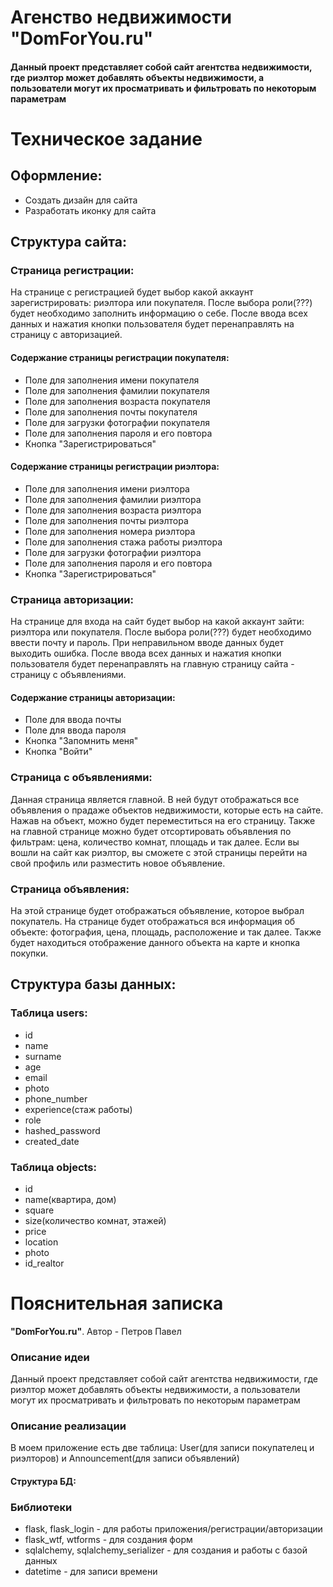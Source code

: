 # Агенство недвижимости **"DomForYou.ru"**
#### Данный проект представляет собой cайт агентства недвижимости, где риэлтор может добавлять объекты недвижимости, а пользователи могут их просматривать и фильтровать по некоторым параметрам
# **Техническое задание**
## Оформление:
* Создать дизайн для сайта
* Разработать иконку для сайта
## Структура сайта:
### Страница регистрации:
На странице с регистрацией будет выбор какой аккаунт зарегистрировать: риэлтора или покупателя. После выбора роли(???) будет необходимо заполнить информацию о себе. После ввода всех данных и нажатия кнопки пользователя будет перенаправлять на страницу с авторизацией. 

#### Содержание страницы регистрации покупателя:
* Поле для заполнения имени покупателя
* Поле для заполнения фамилии покупателя
* Поле для заполнения возраста покупателя
* Поле для заполнения почты покупателя
* Поле для загрузки фотографии покупателя
* Поле для заполнения пароля и его повтора
* Кнопка "Зарегистрироваться"
#### Содержание страницы регистрации риэлтора:
* Поле для заполнения имени риэлтора
* Поле для заполнения фамилии риэлтора
* Поле для заполнения возраста риэлтора
* Поле для заполнения почты риэлтора
* Поле для заполнения номера риэлтора
* Поле для заполнения стажа работы риэлтора
* Поле для загрузки фотографии риэлтора
* Поле для заполнения пароля и его повтора
* Кнопка "Зарегистрироваться"

### Страница авторизации:
На странице для входа на сайт будет выбор на какой аккаунт зайти: риэлтора или покупателя. После выбора роли(???) будет необходимо ввести почту и пароль. При неправильном вводе данных будет выходить ошибка. После ввода всех данных и нажатия кнопки пользователя будет перенаправлять на главную страницу сайта - страницу с объявлениями.

#### Содержание страницы авторизации:
* Поле для ввода почты
* Поле для ввода пароля
* Кнопка "Запомнить меня"
* Кнопка "Войти"

### Страница с объявлениями:
Данная страница является главной. В ней будут отображаться все объявления о прадаже объектов недвижимости, которые есть на сайте. Нажав на объект, можно будет переместиться на его страницу. Также на главной странице можно будет отсортировать объявления по фильтрам: цена, количество комнат, площадь и так далее. Если вы вошли на сайт как риэлтор, вы сможете с этой страницы перейти на свой профиль или разместить новое объявление.

### Страница объявления:
На этой странице будет отображаться объявление, которое выбрал покупатель. На странице будет отображаться вся информация об объекте: фотография, цена, площадь, расположение и так далее. Также будет находиться отображение данного объекта на карте и кнопка покупки.

## Структура базы данных:
### Таблица users:
* id
* name
* surname
* age
* email
* photo
* phone_number
* experience(стаж работы)
* role
* hashed_password
* created_date
### Таблица objects:
* id
* name(квартира, дом)
* square
* size(количество комнат, этажей)
* price
* location
* photo
* id_realtor

# **Пояснительная записка**
**"DomForYou.ru"**. Автор - Петров Павел
### Описание идеи
Данный проект представляет собой cайт агентства недвижимости, где риэлтор может добавлять объекты недвижимости, а пользователи могут их просматривать и фильтровать по некоторым параметрам

### Описание реализации
В моем приложение есть две таблица: User(для записи покупателец и риэлторов) и Announcement(для записи объявлений)
#### Структура БД:


### Библиотеки
* flask, flask_login - для работы приложения/регистрации/авторизации
* flask_wtf, wtforms - для создания форм
* sqlalchemy, sqlalchemy_serializer - для создания и работы с базой данных
* datetime - для записи времени

